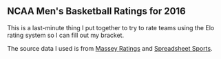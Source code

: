 ## NCAA Men's Basketball Ratings for 2016

This is a last-minute thing I put together to try to rate teams using the Elo rating system so I can fill out my bracket.

The source data I used is from [Massey Ratings](http://www.masseyratings.com/scores.php?s=284067&sub=284067&all=1) and [Spreadsheet Sports](https://www.spreadsheet-sports.com/2015-ncaa-basketball-game-data).
